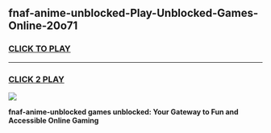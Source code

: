 
## fnaf-anime-unblocked-Play-Unblocked-Games-Online-20o71
<h3>
<a href="https://premium76.site?title=fnaf-anime-unblocked&ref=25A">CLICK TO PLAY</a></h3>
<hr>

<h3>
<a href="https://premium76.site?title=fnaf-anime-unblocked&ref=25A">CLICK 2 PLAY</a>
  
</h3>

<a href="https://premium76.site?title=fnaf-anime-unblocked&ref=25A"><img src="https://clearcache.store/games.png"></a>


**fnaf-anime-unblocked games unblocked: Your Gateway to Fun and Accessible Online Gaming**
